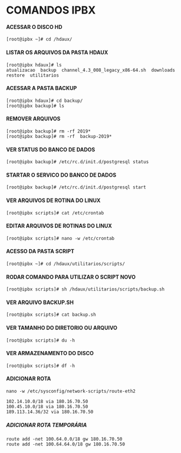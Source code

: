 # COMANDOS IPBX
#### ACESSAR O DISCO HD   
    [root@ipbx ~]# cd /hdaux/
#### LISTAR OS ARQUIVOS DA PASTA HDAUX   
    [root@ipbx hdaux]# ls
    atualizacao  backup  channel_4.3_008_legacy_x86-64.sh  downloads  restore  utilitarios
#### ACESSAR A PASTA BACKUP   
    [root@ipbx hdaux]# cd backup/
    [root@ipbx backup]# ls
#### REMOVER ARQUIVOS    
    [root@ipbx backup]# rm -rf 2019*
    [root@ipbx backup]# rm -rf  backup-2019*
#### VER STATUS DO BANCO DE DADOS   
    [root@ipbx backup]# /etc/rc.d/init.d/postgresql status
#### STARTAR O SERVICO DO BANCO DE DADOS   
    [root@ipbx backup]# /etc/rc.d/init.d/postgresql start
#### VER ARQUIVOS DE ROTINA DO LINUX   
    [root@ipbx scripts]# cat /etc/crontab
#### EDITAR ARQUIVOS DE ROTINAS DO LINUX   
    [root@ipbx scripts]# nano -w /etc/crontab
#### ACESSO DA PASTA SCRIPT   
    [root@ipbx ~]# cd /hdaux/utilitarios/scripts/
#### RODAR COMANDO PARA UTILIZAR O SCRIPT NOVO   
    [root@ipbx scripts]# sh /hdaux/utilitarios/scripts/backup.sh
#### VER ARQUIVO BACKUP.SH   
    [root@ipbx scripts]# cat backup.sh
#### VER TAMANHO DO DIRETORIO OU ARQUIVO   
    [root@ipbx scripts]# du -h
#### VER ARMAZENAMENTO DO DISCO   
    [root@ipbx scripts]# df -h
#### ADICIONAR ROTA 
    nano -w /etc/sysconfig/network-scripts/route-eth2

    102.14.10.0/18 via 180.16.70.50
    100.45.10.0/18 via 180.16.70.50
    189.113.14.36/32 via 180.16.70.50
##### ADICIONAR ROTA TEMPORÁRIA
    route add -net 100.64.0.0/18 gw 180.16.70.50
    route add -net 100.64.64.0/18 gw 180.16.70.50

    